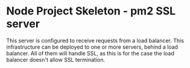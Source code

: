 # Node Project Skeleton - pm2 SSL server

This server is configured to receive requests from a load balancer.
This infrastructure can be deployed to one or more servers, behind a load balancer.
All of them will handle SSL, as this is for the case the load balancer doesn't allow SSL termination.
